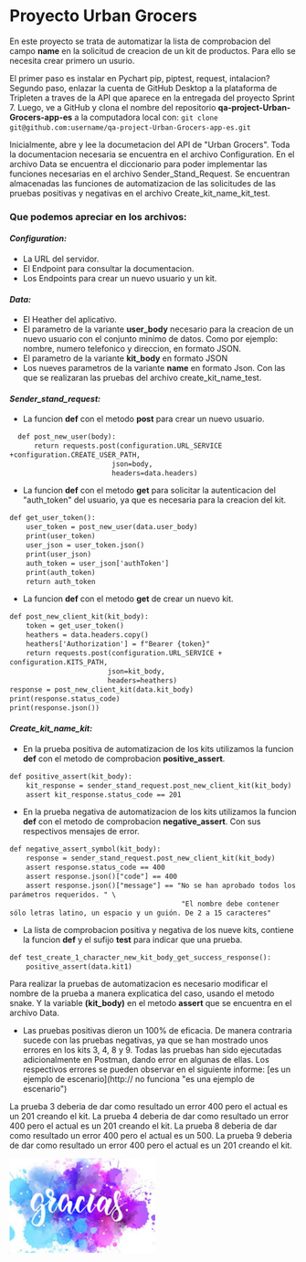#  **Proyecto Urban Grocers** 

En este proyecto se trata de automatizar la lista de comprobacion del campo **name**  en la solicitud de creacion de un kit de productos. Para ello se necesita crear primero un usurio.

El primer paso es instalar en Pychart pip, piptest, request,  intalacion?
Segundo paso, enlazar la cuenta de GitHub Desktop a la plataforma de Tripleten a traves de la API que aparece en la entregada del proyecto Sprint 7.
Luego, ve a GitHub y clona el nombre del repositorio **qa-project-Urban-Grocers-app-es**  a la computadora local con:
`git clone git@github.com:username/qa-project-Urban-Grocers-app-es.git`

Inicialmente, abre y lee la documetacion del API de "Urban Grocers".  Toda la documentacion necesaria se encuentra en el archivo Configuration. 
En el archivo Data se encuentra el diccionario para poder implementar las funciones necesarias en el archivo Sender_Stand_Request.
Se encuentran almacenadas las funciones de automatizacion de las solicitudes de las pruebas positivas y negativas en el archivo Create_kit_name_kit_test.

### Que podemos apreciar en los archivos:

#### _Configuration:_
* La URL del servidor. 
* El Endpoint para consultar la documentacion. 
* Los Endpoints para crear un nuevo usuario y un kit.

#### _Data:_ 
* El Heather del  aplicativo.
* El parametro de la variante **user_body** necesario para la creacion de un nuevo usuario con el conjunto minimo de datos. Como por ejemplo: nombre, numero telefonico y direccion, en formato JSON.
* El parametro de la variante **kit_body** en formato JSON
* Los nueves parametros de la variante **name** en formato Json. Con las que se realizaran las pruebas del archivo create_kit_name_test.

#### _Sender_stand_request:_ 
* La funcion **def** con el metodo **post** para crear un nuevo usuario. 

```
  def post_new_user(body): 
      return requests.post(configuration.URL_SERVICE +configuration.CREATE_USER_PATH,
                         json=body,
                         headers=data.headers)
```
  

* La funcion **def** con el metodo **get** para solicitar la autenticacion del "auth_token" del usuario, ya que es necesaria para la creacion del kit.
```
def get_user_token():
    user_token = post_new_user(data.user_body)
    print(user_token)
    user_json = user_token.json()
    print(user_json)
    auth_token = user_json['authToken']
    print(auth_token)
    return auth_token
```
 
* La funcion **def** con el metodo **get** de crear un nuevo kit.
```
def post_new_client_kit(kit_body):
    token = get_user_token()
    heathers = data.headers.copy()
    heathers['Authorization'] = f"Bearer {token}"
    return requests.post(configuration.URL_SERVICE + configuration.KITS_PATH,
                        json=kit_body,
                        headers=heathers)
response = post_new_client_kit(data.kit_body)
print(response.status_code)
print(response.json())
```


#### _Create_kit_name_kit:_
* En la prueba positiva de automatizacion de los kits utilizamos la funcion **def** con el metodo de comprobacion **positive_assert**.
```
def positive_assert(kit_body):
    kit_response = sender_stand_request.post_new_client_kit(kit_body)
    assert kit_response.status_code == 201
```

* En la prueba negativa de automatizacion de los kits utilizamos la funcion **def** con el metodo de comprobacion **negative_assert**. Con sus respectivos mensajes de error. 
```
def negative_assert_symbol(kit_body):
    response = sender_stand_request.post_new_client_kit(kit_body) 
    assert response.status_code == 400
	assert response.json()["code"] == 400
    assert response.json()["message"] == "No se han aprobado todos los parámetros requeridos. " \
                                      	  "El nombre debe contener sólo letras latino, un espacio y un guión. De 2 a 15 caracteres"
```

* La lista de comprobacion positiva y negativa de los nueve kits, contiene la funcion **def** y el sufijo **test** para indicar que una prueba.
```
def test_create_1_character_new_kit_body_get_success_response():
    positive_assert(data.kit1)
```
Para realizar la pruebas de automatizacion es necesario modificar el nombre de la prueba a manera explicatica del caso, usando el metodo snake.  Y la variable **(kit_body)** en el metodo **assert** que se encuentra en el archivo Data.

* Las pruebas positivas dieron un 100% de eficacia. De manera contraria sucede con las pruebas negativas,
ya que se han mostrado unos errores en los kits 3, 4, 8 y 9. Todas las pruebas han sido ejecutadas adicionalmente en Postman, dando error en algunas de ellas. Los respectivos errores se pueden observar en el siguiente informe:  [es un ejemplo de escenario](http:// no funciona "es una ejemplo de escenario")

La prueba 3 deberia de dar como resultado un error 400 pero el actual es un 201 creando el kit.
La prueba 4 deberia de dar como resultado un error 400 pero el actual es un 201 creando el kit.
La prueba 8 deberia de dar como resultado un error 400 pero el actual es un 500.
La prueba 9 deberia de dar como resultado un error 400 pero el actual es un 201 creando el kit.

![img_1.png](img_1.png)